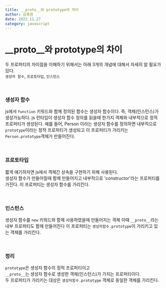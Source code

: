 ```yaml
---
title: __proto__와 prototype의 차이
author: 김록원
date: 2022.11.27
category: javascript
---
```


# __proto__와 prototype의 차이
두 프로퍼티의 차이점을 이해하기 위해서는 아래 3개의 개념에 대해서 자세히 알 필요가 있다.  
`생성자 함수`, `프로토타입`, `인스턴스`  

<br />

### 생성자 함수
js에서 `function` 키워드와 함께 정의된 함수는 생성자 함수이다. 즉, 객체(인스턴스)가 생성가능하다.
js 런타임이 생성자 함수 정의를 읽을때 한가지 객체와 내부적으로 정적 프로퍼티가 생성된다.
예를 들어, Person 이라는 생성자 함수를 정의하면 내부적으로 `prototype`이라는 정적 프로퍼티가 생성되고 이 프로퍼티가 가리키는 `Person.prototype`객체가 만들어진다.  

<br />

### 프로토타입
짧게 얘기하자면 js에서 객체간 상속을 구현하기 위해 사용된다.  
생성자 함수가 만들어질때 함께 만들어지고 내부적으로 'constructor'라는 프로퍼티를 가진다.
이 프로퍼티는 생성자 함수를 가리킨다.  

<br />

### 인스턴스  
생성자 함수를 `new` 키워드와 함께 사용하였을때 만들어지는 객체 이때 `__proto__`라는 내부 프로퍼티도 함께 만들어진다 이 프로퍼티는 `생성자함수.prototype`이 가리키고 있는 객체를 가리킨다.  

<br />

### 정리
`prototype`은 생성자 함수의 정적 프로퍼티이고  
`__proto__`는 생성자 함수로 생성한 객체(인스턴스)가 가지는 프로퍼티이다.  
두 프로퍼티가 가리키는 대상은 `생성자함수.prototype` 객체로 동일한 객체를 가리킨다.  